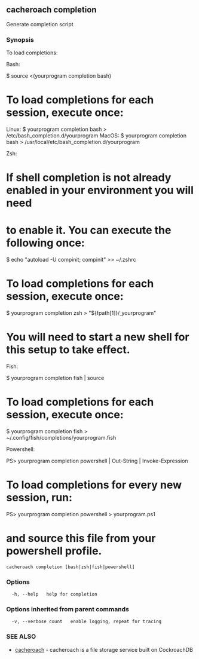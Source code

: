 ## cacheroach completion

Generate completion script

### Synopsis

To load completions:

Bash:

$ source <(yourprogram completion bash)

# To load completions for each session, execute once:
Linux:
  $ yourprogram completion bash > /etc/bash_completion.d/yourprogram
MacOS:
  $ yourprogram completion bash > /usr/local/etc/bash_completion.d/yourprogram

Zsh:

# If shell completion is not already enabled in your environment you will need
# to enable it.  You can execute the following once:

$ echo "autoload -U compinit; compinit" >> ~/.zshrc

# To load completions for each session, execute once:
$ yourprogram completion zsh > "${fpath[1]}/_yourprogram"

# You will need to start a new shell for this setup to take effect.

Fish:

$ yourprogram completion fish | source

# To load completions for each session, execute once:
$ yourprogram completion fish > ~/.config/fish/completions/yourprogram.fish

Powershell:

PS> yourprogram completion powershell | Out-String | Invoke-Expression

# To load completions for every new session, run:
PS> yourprogram completion powershell > yourprogram.ps1
# and source this file from your powershell profile.


```
cacheroach completion [bash|zsh|fish|powershell]
```

### Options

```
  -h, --help   help for completion
```

### Options inherited from parent commands

```
  -v, --verbose count   enable logging, repeat for tracing
```

### SEE ALSO

* [cacheroach](cacheroach.md)	 - cacheroach is a file storage service built on CockroachDB

